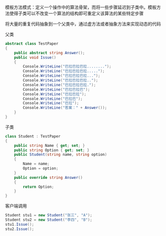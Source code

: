 模板方法模式：定义一个操作中的算法骨架，而将一些步骤延迟到子类中。模板方法使得子类可以不改变一个算法的结构即可重定义该算法的某些特定步骤

将大量的重复代码抽象到一个父类中，通过虚方法或者抽象方法来实现动态的代码

父类

``` c#
abstract class TestPaper
{
    public abstract string Answer();
    public void Issue()
    {
        Console.WriteLine("巴拉巴拉巴拉........");
        Console.WriteLine("巴拉巴拉巴拉.....");
        Console.WriteLine("巴拉巴拉巴拉...");
        Console.WriteLine("巴拉巴拉巴拉..");
        Console.WriteLine("巴拉巴拉巴拉.");
        Console.WriteLine("巴拉巴拉巴");
        Console.WriteLine("巴拉巴拉");
        Console.WriteLine("巴拉巴");
        Console.WriteLine("巴拉");
        Console.WriteLine("答案：" + Answer());
    }
}
```

子类

``` c#
class Student : TestPaper
{
    public string Name { get; set; }
    public string Option { get; set; }
    public Student(string name, string option)
    {
        Name = name;
        Option = option;
    }
    public override string Answer()
    {
        return Option;
    }
}
```

客户端调用

``` c#
Student stu1 = new Student("张三", "A");
Student stu2 = new Student("李四", "B");
stu1.Issue();
stu2.Issue();
```

